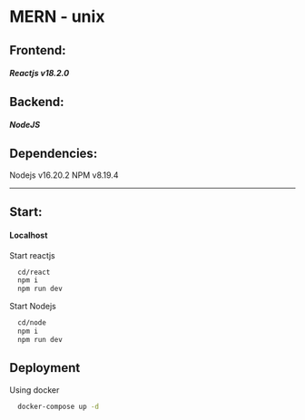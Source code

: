 # MERN - unix

## Frontend:
##### Reactjs v18.2.0

## Backend:
##### NodeJS 


## Dependencies: 
Nodejs  v16.20.2
NPM     v8.19.4



-----------------------------------

## Start: 
#### Localhost

Start reactjs 

```bash
  cd/react
  npm i 
  npm run dev 
```

Start Nodejs  

```bash
  cd/node
  npm i 
  npm run dev 
```

## Deployment

Using docker

```bash
  docker-compose up -d 
```